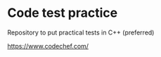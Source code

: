 # Code test practice
Repository to put practical tests in C++ (preferred)

https://www.codechef.com/